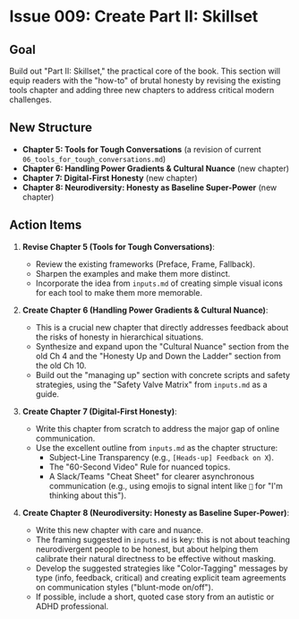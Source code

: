 # Issue 009: Create Part II: Skillset

## Goal

Build out "Part II: Skillset," the practical core of the book. This section will equip readers with the "how-to" of brutal honesty by revising the existing tools chapter and adding three new chapters to address critical modern challenges.

## New Structure

-   **Chapter 5: Tools for Tough Conversations** (a revision of current `06_tools_for_tough_conversations.md`)
-   **Chapter 6: Handling Power Gradients & Cultural Nuance** (new chapter)
-   **Chapter 7: Digital-First Honesty** (new chapter)
-   **Chapter 8: Neurodiversity: Honesty as Baseline Super-Power** (new chapter)

## Action Items

1.  **Revise Chapter 5 (Tools for Tough Conversations)**:
    *   Review the existing frameworks (Preface, Frame, Fallback).
    *   Sharpen the examples and make them more distinct.
    *   Incorporate the idea from `inputs.md` of creating simple visual icons for each tool to make them more memorable.

2.  **Create Chapter 6 (Handling Power Gradients & Cultural Nuance)**:
    *   This is a crucial new chapter that directly addresses feedback about the risks of honesty in hierarchical situations.
    *   Synthesize and expand upon the "Cultural Nuance" section from the old Ch 4 and the "Honesty Up and Down the Ladder" section from the old Ch 10.
    *   Build out the "managing up" section with concrete scripts and safety strategies, using the "Safety Valve Matrix" from `inputs.md` as a guide.

3.  **Create Chapter 7 (Digital-First Honesty)**:
    *   Write this chapter from scratch to address the major gap of online communication.
    *   Use the excellent outline from `inputs.md` as the chapter structure:
        *   Subject-Line Transparency (e.g., `[Heads-up] Feedback on X`).
        *   The "60-Second Video" Rule for nuanced topics.
        *   A Slack/Teams "Cheat Sheet" for clearer asynchronous communication (e.g., using emojis to signal intent like `👀` for "I'm thinking about this").

4.  **Create Chapter 8 (Neurodiversity: Honesty as Baseline Super-Power)**:
    *   Write this new chapter with care and nuance.
    *   The framing suggested in `inputs.md` is key: this is not about teaching neurodivergent people to be honest, but about helping them calibrate their natural directness to be effective without masking.
    *   Develop the suggested strategies like "Color-Tagging" messages by type (info, feedback, critical) and creating explicit team agreements on communication styles ("blunt-mode on/off").
    *   If possible, include a short, quoted case story from an autistic or ADHD professional. 